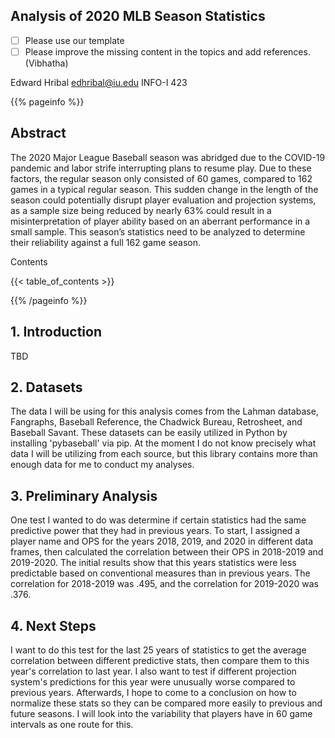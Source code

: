 
## Analysis of 2020 MLB Season Statistics 

- [ ] Please use our template
- [ ] Please improve the missing content in the topics and add references. (Vibhatha)

Edward Hribal
edhribal@iu.edu
INFO-I 423

{{% pageinfo %}}

## Abstract

The 2020 Major League Baseball season was abridged due to the COVID-19 pandemic and labor strife interrupting plans to resume play. Due to these factors, the regular season only consisted of 60 games, compared to 162 games in a typical regular season. This sudden change in the length of the season could potentially disrupt player evaluation and projection systems, as a sample size being reduced by nearly 63% could result in a misinterpretation of player ability based on an aberrant performance in a small sample. This season’s statistics need to be analyzed to determine their reliability against a full 162 game season.

Contents

{{< table_of_contents >}}

{{% /pageinfo %}}

## 1. Introduction

TBD

## 2. Datasets

The data I will be using for this analysis comes from the Lahman database, Fangraphs, Baseball Reference, the Chadwick Bureau, Retrosheet, and Baseball Savant. These datasets can be easily utilized in Python by installing 'pybaseball' via pip. At the moment I do not know precisely what data I will be utilizing from each source, but this library contains more than enough data for me to conduct my analyses.

## 3. Preliminary Analysis

One test I wanted to do was determine if certain statistics had the same predictive power that they had in previous years. To start, I assigned a player name and OPS for the years 2018, 2019, and 2020 in different data frames, then calculated the correlation between their OPS in 2018-2019 and 2019-2020. The initial results show that this years statistics were less predictable based on conventional measures than in previous years. The correlation for 2018-2019 was .495, and the correlation for 2019-2020 was .376.

## 4. Next Steps

I want to do this test for the last 25 years of statistics to get the average correlation between different predictive stats, then compare them to this year's correlation to last year. I also want to test if different projection system's predictions for this year were unusually worse compared to previous years. Afterwards, I hope to come to a conclusion on how to normalize these stats so they can be compared more easily to previous and future seasons. I will look into the variability that players have in 60 game intervals as one route for this.
